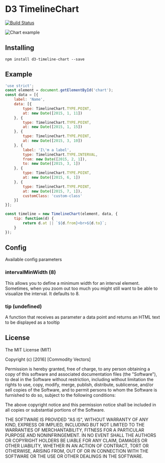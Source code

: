 # D3 TimelineChart
[![Build Status](https://travis-ci.org/commodityvectors/d3-timeline.svg?branch=master)](https://travis-ci.org/commodityvectors/d3-timeline)

![Chart example](https://raw.githubusercontent.com/commodityvectors/d3-timeline/master/usage.gif)

## Installing

`npm install d3-timeline-chart --save`

## Example

```javascript
'use strict';
const element = document.getElementById('chart');
const data = [{
    label: 'Name',
    data: [{
        type: TimelineChart.TYPE.POINT,
        at: new Date([2015, 1, 11])
    }, {
        type: TimelineChart.TYPE.POINT,
        at: new Date([2015, 1, 15])
    }, {
        type: TimelineChart.TYPE.POINT,
        at: new Date([2015, 3, 10])
    }, {
        label: 'I\'m a label',
        type: TimelineChart.TYPE.INTERVAL,
        from: new Date([2015, 2, 1]),
        to: new Date([2015, 3, 1])
    }, {
        type: TimelineChart.TYPE.POINT,
        at: new Date([2015, 6, 1])
    }, {
        type: TimelineChart.TYPE.POINT,
        at: new Date([2015, 7, 1]),
        customClass: 'custom-class'
    }]
}];

const timeline = new TimelineChart(element, data, {
    tip: function(d) {
        return d.at || `${d.from}<br>${d.to}`;
    }
});
```

## Config

Available config parameters

### intervalMinWidth (8)
This allows you to define a minimum width for an interval element. Sometimes, when you zoom out too much you might still want to be able to visualize the interval. It defaults to 8.

### tip (undefined)
A function that receives as parameter a data point and returns an HTML text to be displayed as a tooltip

## License

The MIT License (MIT)

Copyright (c) [2016] [Commodity Vectors]

Permission is hereby granted, free of charge, to any person obtaining a copy
of this software and associated documentation files (the "Software"), to deal
in the Software without restriction, including without limitation the rights
to use, copy, modify, merge, publish, distribute, sublicense, and/or sell
copies of the Software, and to permit persons to whom the Software is
furnished to do so, subject to the following conditions:

The above copyright notice and this permission notice shall be included in all
copies or substantial portions of the Software.

THE SOFTWARE IS PROVIDED "AS IS", WITHOUT WARRANTY OF ANY KIND, EXPRESS OR
IMPLIED, INCLUDING BUT NOT LIMITED TO THE WARRANTIES OF MERCHANTABILITY,
FITNESS FOR A PARTICULAR PURPOSE AND NONINFRINGEMENT. IN NO EVENT SHALL THE
AUTHORS OR COPYRIGHT HOLDERS BE LIABLE FOR ANY CLAIM, DAMAGES OR OTHER
LIABILITY, WHETHER IN AN ACTION OF CONTRACT, TORT OR OTHERWISE, ARISING FROM,
OUT OF OR IN CONNECTION WITH THE SOFTWARE OR THE USE OR OTHER DEALINGS IN THE
SOFTWARE.

